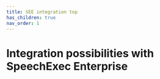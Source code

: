 ```yaml
---
title: SEE integration top
has_children: true
nav_order: 1
---
```

# Integration possibilities with SpeechExec Enterprise

